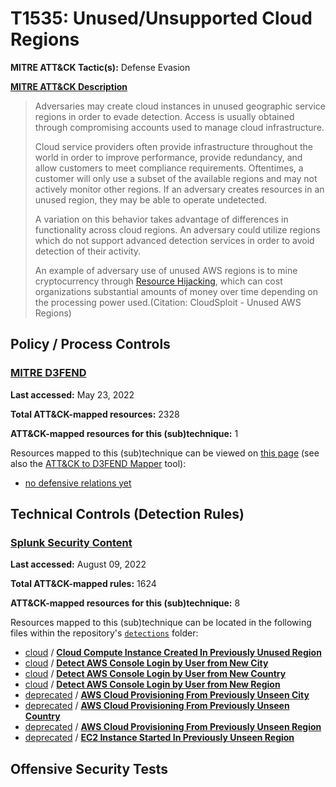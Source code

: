# T1535: Unused/Unsupported Cloud Regions
**MITRE ATT&CK Tactic(s):** Defense Evasion

**[MITRE ATT&CK Description](https://attack.mitre.org/techniques/T1535)**
<blockquote>Adversaries may create cloud instances in unused geographic service regions in order to evade detection. Access is usually obtained through compromising accounts used to manage cloud infrastructure.

Cloud service providers often provide infrastructure throughout the world in order to improve performance, provide redundancy, and allow customers to meet compliance requirements. Oftentimes, a customer will only use a subset of the available regions and may not actively monitor other regions. If an adversary creates resources in an unused region, they may be able to operate undetected.

A variation on this behavior takes advantage of differences in functionality across cloud regions. An adversary could utilize regions which do not support advanced detection services in order to avoid detection of their activity.

An example of adversary use of unused AWS regions is to mine cryptocurrency through [Resource Hijacking](https://attack.mitre.org/techniques/T1496), which can cost organizations substantial amounts of money over time depending on the processing power used.(Citation: CloudSploit - Unused AWS Regions)</blockquote>

## Policy / Process Controls
### [MITRE D3FEND](https://d3fend.mitre.org/)
**Last accessed:** May 23, 2022

**Total ATT&CK-mapped resources:** 2328

**ATT&CK-mapped resources for this (sub)technique:** 1

Resources mapped to this (sub)technique can be viewed on [this page](https://d3fend.mitre.org/) (see also the [ATT&CK to D3FEND Mapper](https://d3fend.mitre.org/tools/attack-mapper) tool):

* [no defensive relations yet](https://d3fend.mitre.org/technique/d3f:nodefensiverelationsyet)

## Technical Controls (Detection Rules)
### [Splunk Security Content](https://github.com/splunk/security_content)
**Last accessed:** August 09, 2022

**Total ATT&CK-mapped rules:** 1624

**ATT&CK-mapped resources for this (sub)technique:** 8

Resources mapped to this (sub)technique can be located in the following files within the repository's <code>[detections](https://github.com/splunk/security_content/tree/develop/detections)</code> folder:

* [cloud](https://github.com/splunk/security_content/tree/develop/detections/cloud/) / **[Cloud Compute Instance Created In Previously Unused Region](https://github.com/splunk/security_content/blob/develop/detections/cloud/cloud_compute_instance_created_in_previously_unused_region.yml)**
* [cloud](https://github.com/splunk/security_content/tree/develop/detections/cloud/) / **[Detect AWS Console Login by User from New City](https://github.com/splunk/security_content/blob/develop/detections/cloud/detect_aws_console_login_by_user_from_new_city.yml)**
* [cloud](https://github.com/splunk/security_content/tree/develop/detections/cloud/) / **[Detect AWS Console Login by User from New Country](https://github.com/splunk/security_content/blob/develop/detections/cloud/detect_aws_console_login_by_user_from_new_country.yml)**
* [cloud](https://github.com/splunk/security_content/tree/develop/detections/cloud/) / **[Detect AWS Console Login by User from New Region](https://github.com/splunk/security_content/blob/develop/detections/cloud/detect_aws_console_login_by_user_from_new_region.yml)**
* [deprecated](https://github.com/splunk/security_content/tree/develop/detections/deprecated/) / **[AWS Cloud Provisioning From Previously Unseen City](https://github.com/splunk/security_content/blob/develop/detections/deprecated/aws_cloud_provisioning_from_previously_unseen_city.yml)**
* [deprecated](https://github.com/splunk/security_content/tree/develop/detections/deprecated/) / **[AWS Cloud Provisioning From Previously Unseen Country](https://github.com/splunk/security_content/blob/develop/detections/deprecated/aws_cloud_provisioning_from_previously_unseen_country.yml)**
* [deprecated](https://github.com/splunk/security_content/tree/develop/detections/deprecated/) / **[AWS Cloud Provisioning From Previously Unseen Region](https://github.com/splunk/security_content/blob/develop/detections/deprecated/aws_cloud_provisioning_from_previously_unseen_region.yml)**
* [deprecated](https://github.com/splunk/security_content/tree/develop/detections/deprecated/) / **[EC2 Instance Started In Previously Unseen Region](https://github.com/splunk/security_content/blob/develop/detections/deprecated/ec2_instance_started_in_previously_unseen_region.yml)**


## Offensive Security Tests
